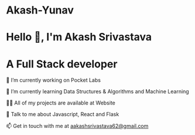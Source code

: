 # Akash-Yunav
# Hello 👋, I'm Akash Srivastava
# A Full Stack developer





🔭 I’m currently working on Pocket Labs

🌱 I’m currently learning Data Structures & Algorithms and Machine Learning

👨‍💻 All of my projects are available at Website

💬 Talk to me about Javascript, React and Flask

📫 Get in touch with me at aakashsrivastava62@gmail.com
